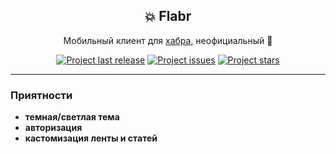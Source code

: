 <h2 align='center'>💥 Flabr</h2>
<p align='center'>Мобильный клиент для <a href="https://habr.com">хабра</a>, неофициальный 👀</p>
<p align="center">
  <a href="https://github.com/iska9der/flabr/releases"><img alt="Project last release" src="https://img.shields.io/github/v/release/iska9der/flabr"></a>
  <a href="https://github.com/iska9der/flabr/issues"><img alt="Project issues" src="https://img.shields.io/github/issues/iska9der/flabr"></a>
  <a href="https://github.com/iska9der/flabr/stargazers"><img alt="Project stars" src="https://img.shields.io/github/stars/iska9der/flabr"></a>
</p>
<hr>

<h3>Приятности</h3>

- <b>темная/светлая тема</b>
- <b>авторизация</b>
- <b>кастомизация ленты и статей</b>
